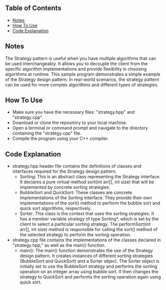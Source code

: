 ## Table of Contents

- [Notes](#notes)
- [How To Use](#how_to_use)
- [Code Explanation](#code_explanation)
  
## Notes
The Strategy pattern is useful when you have multiple algorithms that can be used interchangeably. It allows you to decouple the client from the specific algorithm implementations and provide flexibility in choosing algorithms at runtime.
This sample program demonstrates a simple example of the Strategy design pattern. In real-world scenarios, the strategy pattern can be used for more complex algorithms and different types of strategies.
## How To Use
- Make sure you have the necessary files: "strategy.hpp" and "strategy.cpp".
- Download or clone the repository to your local machine.
- Open a terminal or command prompt and navigate to the directory containing the "strategy.cpp" file.
- Compile the program using your C++ compiler.
## Code Explanation
- strategy.hpp header file contains the definitions of classes and interfaces required for the Strategy design pattern.
  - Sorting: This is an abstract class representing the Strategy interface. It declares a pure virtual method sort(int arr[], int size) that will be implemented by concrete sorting strategies.
  - BubbleSort and QuickSort: These classes are concrete implementations of the Sorting interface. They provide their own implementations of the sort() method to perform the bubble sort and quick sort algorithms, respectively.
  - Sorter: This class is the context that uses the sorting strategies. It has a member variable strategy of type Sorting*, which is set by the client to select a particular sorting strategy. The performSort(int arr[], int size) method is responsible for calling the sort() method of the selected strategy to perform the sorting operation.
- strategy.cpp file contains the implementations of the classes declared in "strategy.hpp," as well as the main() function.
  - main(): The main() function demonstrates the use of the Strategy design pattern. It creates instances of different sorting strategies (BubbleSort and QuickSort) and a Sorter object. The Sorter object is initially set to use the BubbleSort strategy and performs the sorting operation on an integer array using bubble sort. It then changes the strategy to QuickSort and performs the sorting operation again using quick sort.
